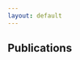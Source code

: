 ```yaml
---
layout: default
---
```


## Publications

<script src="https://bibbase.org/show?bib=https://dblp.org/pid/44/3105.bib&jsonp=1&fullnames=1&hidemenu=true&commas=true"></script>
